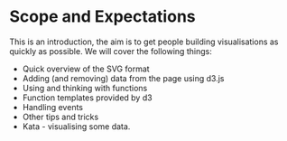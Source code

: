 Scope and Expectations
======================

This is an introduction, the aim is to get people
building visualisations as quickly as possible. We
will cover the following things:

- Quick overview of the SVG format
- Adding (and removing) data from the page using d3.js
- Using and thinking with functions
- Function templates provided by d3
- Handling events
- Other tips and tricks
- Kata - visualising some data.

